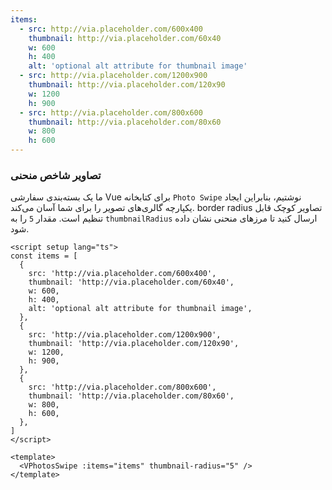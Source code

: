 ```yaml
---
items:
  - src: http://via.placeholder.com/600x400
    thumbnail: http://via.placeholder.com/60x40
    w: 600
    h: 400
    alt: 'optional alt attribute for thumbnail image'
  - src: http://via.placeholder.com/1200x900
    thumbnail: http://via.placeholder.com/120x90
    w: 1200
    h: 900
  - src: http://via.placeholder.com/800x600
    thumbnail: http://via.placeholder.com/80x60
    w: 800
    h: 600
---
```


### تصاویر شاخص منحنی

ما یک بسته‌بندی سفارشی Vue برای کتابخانه `Photo Swipe` نوشتیم، بنابراین ایجاد یکپارچه گالری‌های تصویر را برای شما آسان می‌کند. border radius تصاویر کوچک قابل تنظیم است. مقدار `5` را به `thumbnailRadius` ارسال کنید تا مرزهای منحنی نشان داده شود.

<!--code-->

```vue
<script setup lang="ts">
const items = [
  {
    src: 'http://via.placeholder.com/600x400',
    thumbnail: 'http://via.placeholder.com/60x40',
    w: 600,
    h: 400,
    alt: 'optional alt attribute for thumbnail image',
  },
  {
    src: 'http://via.placeholder.com/1200x900',
    thumbnail: 'http://via.placeholder.com/120x90',
    w: 1200,
    h: 900,
  },
  {
    src: 'http://via.placeholder.com/800x600',
    thumbnail: 'http://via.placeholder.com/80x60',
    w: 800,
    h: 600,
  },
]
</script>

<template>
  <VPhotosSwipe :items="items" thumbnail-radius="5" />
</template>
```

<!--/code-->

<!--example-->

<VPhotosSwipe :items="frontmatter.items" thumbnailRadius="5" />

<!--/example-->
